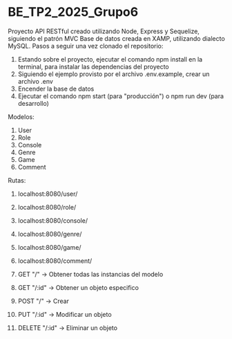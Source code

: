 # BE_TP2_2025_Grupo6
Proyecto API RESTful creado utilizando Node, Express y Sequelize, siguiendo el patrón MVC
Base de datos creada en XAMP, utilizando dialecto MySQL.
Pasos a seguir una vez clonado el repositorio:
1. Estando sobre el proyecto, ejecutar el comando npm install en la terminal, para instalar las dependencias del proyecto
2. Siguiendo el ejemplo provisto por el archivo .env.example, crear un archivo .env
3. Encender la base de datos
4. Ejecutar el comando npm start (para "producción") o npm run dev (para desarrollo)

Modelos:
1. User
2. Role
3. Console
4. Genre
5. Game
6. Comment

Rutas:
1. localhost:8080/user/
2. localhost:8080/role/
3. localhost:8080/console/
4. localhost:8080/genre/
5. localhost:8080/game/
6. localhost:8080/comment/

1. GET "/" -> Obtener todas las instancias del modelo
2. GET "/:id" -> Obtener un objeto especifico
3. POST "/" -> Crear 
4. PUT "/:id" -> Modificar un objeto
5. DELETE "/:id" -> Eliminar un objeto